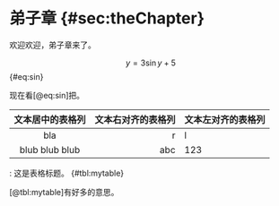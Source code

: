 # 弟子章 {#sec:theChapter}

欢迎欢迎，弟子章来了。

$$ y = 3\sin{y} +5$$ {#eq:sin}

现在看[@eq:sin]把。

|文本居中的表格列|文本右对齐的表格列|文本左对齐的表格列|
|:-:|--:|:--|
|bla|r|l|
|blub blub blub|abc|123|

: 这是表格标题。 {#tbl:mytable}

[@tbl:mytable]有好多的意思。

